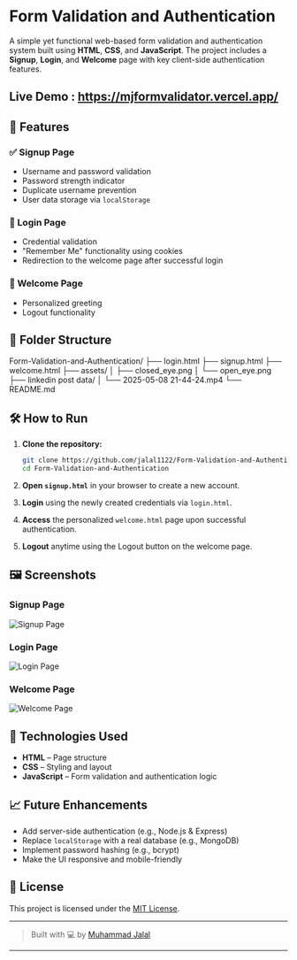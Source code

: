 # Form Validation and Authentication

A simple yet functional web-based form validation and authentication system built using **HTML**, **CSS**, and **JavaScript**. The project includes a **Signup**, **Login**, and **Welcome** page with key client-side authentication features.

## Live Demo : https://mjformvalidator.vercel.app/

## 🚀 Features

### ✅ Signup Page
- Username and password validation
- Password strength indicator
- Duplicate username prevention
- User data storage via `localStorage`

### 🔐 Login Page
- Credential validation
- "Remember Me" functionality using cookies
- Redirection to the welcome page after successful login

### 🙌 Welcome Page
- Personalized greeting
- Logout functionality

## 📁 Folder Structure


Form-Validation-and-Authentication/
├── login.html
├── signup.html
├── welcome.html
├── assets/
│   ├── closed\_eye.png
│   └── open\_eye.png
├── linkedin post data/
│   └── 2025-05-08 21-44-24.mp4
└── README.md

## 🛠 How to Run

1. **Clone the repository:**
   ```bash
   git clone https://github.com/jalal1122/Form-Validation-and-Authentication.git
   cd Form-Validation-and-Authentication
2. **Open `signup.html`** in your browser to create a new account.

3. **Login** using the newly created credentials via `login.html`.

4. **Access** the personalized `welcome.html` page upon successful authentication.

5. **Logout** anytime using the Logout button on the welcome page.

## 🖼️ Screenshots

### Signup Page
![Signup Page](signup.png)

### Login Page
![Login Page](login.png)

### Welcome Page
![Welcome Page](welcome.png)

## 🧰 Technologies Used

* **HTML** – Page structure
* **CSS** – Styling and layout
* **JavaScript** – Form validation and authentication logic

## 📈 Future Enhancements

* Add server-side authentication (e.g., Node.js & Express)
* Replace `localStorage` with a real database (e.g., MongoDB)
* Implement password hashing (e.g., bcrypt)
* Make the UI responsive and mobile-friendly

## 🪪 License

This project is licensed under the [MIT License](LICENSE).

---

> Built with 💻 by [Muhammad Jalal](https://github.com/jalal1122)
---
